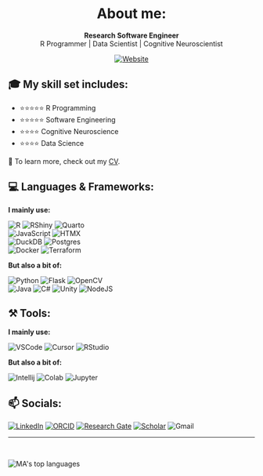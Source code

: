 <div align="center">

# About me:

**Research Software Engineer**  
R Programmer | Data Scientist | Cognitive Neuroscientist

[![Website](https://img.shields.io/badge/My-Website-2979aa?style=for-the-badge&labelColor=white&logo=quarto&logoColor=2979aa)][website]

</div>

## 🎓 My skill set includes:
- ⭐⭐⭐⭐⭐ R Programming
- ⭐⭐⭐⭐⭐ Software Engineering
- ⭐⭐⭐⭐ Cognitive Neuroscience
- ⭐⭐⭐⭐ Data Science 

📑 To learn more, check out my [CV](https://ma-riviere.com/res/cv.pdf).

## 💻 Languages & Frameworks:

**I mainly use:**

![R](https://img.shields.io/badge/R-276DC3?style=for-the-badge&logo=r&logoColor=white)
![RShiny](https://img.shields.io/badge/Shiny-02569B?style=for-the-badge&logo=r&logoColor=white)
![Quarto](https://img.shields.io/badge/Quarto-39729E?logo=quarto&logoColor=fff&style=for-the-badge)<br>
![JavaScript](https://img.shields.io/badge/JavaScript-F7DF1E?style=for-the-badge&logo=javascript&logoColor=white)
![HTMX](https://img.shields.io/badge/HTMX-36C?style=for-the-badge&logo=htmx&logoColor=white)<br>
![DuckDB](https://img.shields.io/badge/DuckDB-FFF000?style=for-the-badge&logo=duckdb&logoColor=black)
![Postgres](https://img.shields.io/badge/Postgres-%23316192.svg?style=for-the-badge&logo=postgresql&logoColor=white)<br>
![Docker](https://img.shields.io/badge/Docker-2496ED?style=for-the-badge&logo=docker&logoColor=white)
![Terraform](https://img.shields.io/badge/Terraform-844FBA?style=for-the-badge&logo=terraform&logoColor=white)

**But also a bit of:**

![Python](https://img.shields.io/badge/Python-3776AB?style=for-the-badge&logo=python&logoColor=white)
![Flask](https://img.shields.io/badge/Flask-000000?style=for-the-badge&logo=flask&logoColor=white)
![OpenCV](https://img.shields.io/badge/OpenCV-5C3EE8?style=for-the-badge&logo=opencv&logoColor=white)<br>
![Java](https://img.shields.io/badge/Java-007396?style=for-the-badge&logo=openjdk&logoColor=white)
![C#](https://custom-icon-badges.demolab.com/badge/C%23-%23239120.svg?style=for-the-badge&logo=cshrp&logoColor=white)
![Unity](https://img.shields.io/badge/Unity-000000?style=for-the-badge&logo=unity&logoColor=white)
![NodeJS](https://img.shields.io/badge/Node.js-6DA55F?style=for-the-badge&logo=node.js&logoColor=white)

## ⚒ Tools:

**I mainly use:**

![VSCode](https://img.shields.io/badge/VS_Code-0078D4?style=for-the-badge&logo=visual-studio-code&logoColor=white)
![Cursor](https://custom-icon-badges.demolab.com/badge/Cursor-000000?style=for-the-badge&logo=cursor-ai-white)
![RStudio](https://img.shields.io/badge/R_Studio-75AADB?style=for-the-badge&logo=rstudio&logoColor=white)

**But also a bit of:**

![Intellij](https://img.shields.io/badge/IntelliJ-black?style=for-the-badge&logo=intellij-idea&logoColor=white)
![Colab](https://img.shields.io/badge/Colab-F9AB00?style=for-the-badge&logo=google-colab&logoColor=white)
![Jupyter](https://img.shields.io/badge/Jupyter-F37626?style=for-the-badge&logo=jupyter&logoColor=white)

## 📫 Socials:

[![LinkedIn](https://custom-icon-badges.demolab.com/badge/LinkedIn-0A66C2?logo=linkedin-white&logoColor=fff)][linkedin]
[![ORCID](https://img.shields.io/badge/ORCID-A6CE39?labelColor=white&logo=orcid&logoColor=A6CE39)][orcid]
[![Research Gate](https://img.shields.io/badge/ResearchGate-00CCBB?labelColor=white&logo=researchgate&logoColor=00CCBB)][rg]
[![Scholar](https://img.shields.io/badge/Scholar-4285F4?labelColor=white&logo=google-scholar&logoColor=4285F4)][scholar]
![Gmail](https://img.shields.io/badge/Gmail-C71610?labelColor=white&logo=Gmail&logoColor=C71610&link=mailto:marc.aurele.riviere@gmail.com)
<!-- [![Twitter](https://img.shields.io/badge/Twitter-2979aa?style=flat-square&labelColor=white&logo=twitter&logoColor=2979aa)][twitter] -->

[website]: https://ma-riviere.com
<!-- [twitter]: https://twitter.com/mariviere1 -->
[linkedin]: https://www.linkedin.com/in/ma-riviere
[rg]: https://www.researchgate.net/profile/Marc_Aurele_Riviere2
[orcid]: https://orcid.org/0000-0002-5108-3382
[scholar]: https://scholar.google.com/citations?user=NBVmQOUAAAAJ&hl=en

<hr>
<br />

<!-- ![MA's GitHub stats](https://github-readme-stats.vercel.app/api?username=ma-riviere&count_private=true&hide=issues,prs,contribs&show_icons=true&theme=vision-friendly-dark) -->
![MA's top languages](https://github-readme-stats.vercel.app/api/top-langs/?username=ma-riviere&layout=compact&theme=vision-friendly-dark&langs_count=4&hide=html,perl,css,tex)
 
<!-- Custom badges: https://shields.io/, https://webkul.github.io/myscale/, https://b64.io/, https://meyerweb.com/eric/tools/dencoder/ -->
<!-- See: https://badges.pages.dev/ -->
